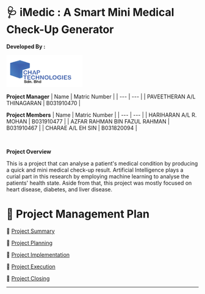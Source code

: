 # 🩺 iMedic : A Smart Mini Medical Check-Up Generator

**Developed By :**

<img src="Documentation\Assets\Overview_and_Summary\logo.png" alt="drawing" width="200"/>

**Project Manager**
| Name | Matric Number |
| --- | --- |
| PAVEETHERAN A/L THINAGARAN | B031910470 |

**Project Members**
| Name | Matric Number |
| --- | --- |
| HARIHARAN A/L R. MOHAN | B031910477 |
| AZFAR RAHMAN BIN FAZUL RAHMAN | B031910467 |
| CHARAE A/L EH SIN  | B031820094 |

<br>

**Project Overview**

This is a project that can analyse a patient's medical condition by producing a quick and mini medical check-up result. Artificial Intelligence plays a curial part in this research by employing machine learning to analyse the patients' health state. Aside from that, this project was mostly focused on heart disease, diabetes, and liver disease.

# 🎯 Project Management Plan

📑 [Project Summary](https://github.com/rootReb0rn/iMedic/blob/c82d0b35b06a28637e090ce67944c0855c590fef/Documentation/A_PROJECT_SUMMARY.md)

📑 [Project Planning](https://github.com/rootReb0rn/iMedic/blob/c82d0b35b06a28637e090ce67944c0855c590fef/Documentation/B_PROJECT_PLANNING.md)

📑 [Project Implementation](https://github.com/rootReb0rn/iMedic/blob/c82d0b35b06a28637e090ce67944c0855c590fef/Documentation/C_PROJECT_IMPLEMENTATION.md)

📑 [Project Execution](https://github.com/rootReb0rn/iMedic/blob/c82d0b35b06a28637e090ce67944c0855c590fef/Documentation/D_PROJECT_EXECUTION.md)

📑 [Project Closing](https://github.com/rootReb0rn/iMedic/blob/c82d0b35b06a28637e090ce67944c0855c590fef/Documentation/E_PROJECT_CLOSING.md)

---